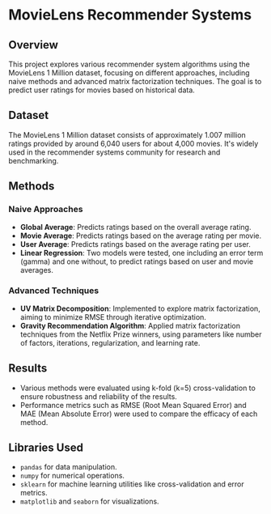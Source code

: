 # MovieLens Recommender Systems

## Overview
This project explores various recommender system algorithms using the MovieLens 1 Million dataset, focusing on different approaches, including naive methods and advanced matrix factorization techniques. The goal is to predict user ratings for movies based on historical data.

## Dataset
The MovieLens 1 Million dataset consists of approximately 1.007 million ratings provided by around 6,040 users for about 4,000 movies. It's widely used in the recommender systems community for research and benchmarking.

## Methods
### Naive Approaches
- **Global Average**: Predicts ratings based on the overall average rating.
- **Movie Average**: Predicts ratings based on the average rating per movie.
- **User Average**: Predicts ratings based on the average rating per user.
- **Linear Regression**: Two models were tested, one including an error term (gamma) and one without, to predict ratings based on user and movie averages.

### Advanced Techniques
- **UV Matrix Decomposition**: Implemented to explore matrix factorization, aiming to minimize RMSE through iterative optimization.
- **Gravity Recommendation Algorithm**: Applied matrix factorization techniques from the Netflix Prize winners, using parameters like number of factors, iterations, regularization, and learning rate.

## Results
- Various methods were evaluated using k-fold (k=5) cross-validation to ensure robustness and reliability of the results.
- Performance metrics such as RMSE (Root Mean Squared Error) and MAE (Mean Absolute Error) were used to compare the efficacy of each method.

## Libraries Used
- `pandas` for data manipulation.
- `numpy` for numerical operations.
- `sklearn` for machine learning utilities like cross-validation and error metrics.
- `matplotlib` and `seaborn` for visualizations.
